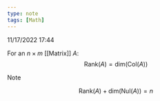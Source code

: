 ```yaml
---
type: note
tags: [Math]
---
```

11/17/2022 17:44

  

For an $n\times m$ [[Matrix]] $A$:
$$
\text{Rank}(A)=\text{dim}(\text{Col}(A))
$$
>[!note]
>$$
\text{Rank}(A)+\text{dim}(\text{Nul}(A))=n
$$

